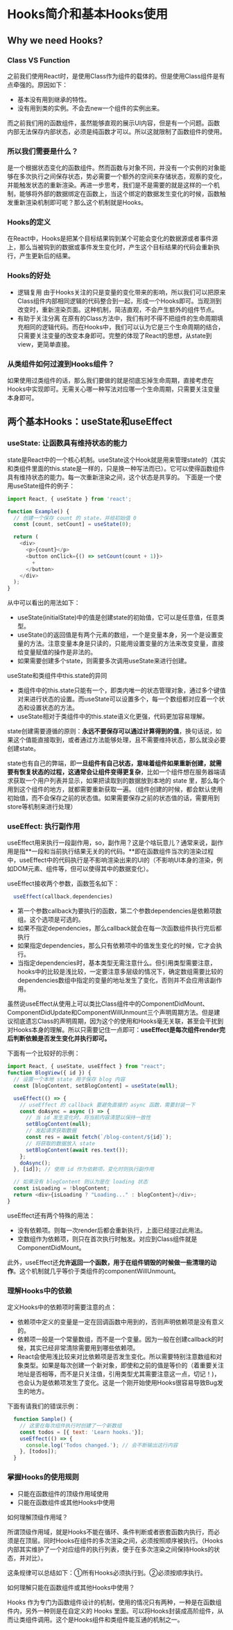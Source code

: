 # Hooks简介和基本Hooks使用

## Why we need Hooks?

### Class VS Function
之前我们使用React时，是使用Class作为组件的载体的。但是使用Class组件是有点牵强的。原因如下： 
- 基本没有用到继承的特性。
- 没有用到类的实例。不会去new一个组件的实例出来。

而之前我们用的函数组件，虽然能够直观的展示UI内容，但是有一个问题。函数内部无法保存内部状态，必须是纯函数才可以。所以这就限制了函数组件的使用。

### 所以我们需要是什么？

是一个根据状态变化的函数组件。然而函数与对象不同，并没有一个实例的对象能够在多次执行之间保存状态，势必需要一个额外的空间来存储状态，观察的变化，并能触发状态的重新渲染。再进一步思考，我们是不是需要的就是这样的一个机制，能够将外部的数据绑定在函数上，当这个绑定的数据发生变化的时候，函数触发重新渲染机制即可呢？那么这个机制就是Hooks。

### Hooks的定义

在React中，Hooks是把某个目标结果钩到某个可能会变化的数据源或者事件源上，那么当被钩到的数据或事件发生变化时，产生这个目标结果的代码会重新执行，产生更新后的结果。

### Hooks的好处

- 逻辑复用
  由于Hooks关注的只是变量的变化带来的影响，所以我们可以把原来Class组件内部相同逻辑的代码整合到一起，形成一个Hooks即可。当观测到改变时，重新渲染页面。这种机制，简洁直观，不会产生额外的组件节点。
- 有助于关注分离
  在原有的Class方法中，我们有时不得不把组件的生命周期填充相同的逻辑代码。而在Hooks中，我们可以认为它是三个生命周期的结合，只需要关注变量的改变本身即可。完整的体现了React的思想，从state到view，更简单直接。

### 从类组件如何过渡到Hooks组件？
  如果使用过类组件的话，那么我们要做的就是彻底忘掉生命周期，直接考虑在Hooks中实现即可。无需关心哪一种写法对应哪一个生命周期，只需要关注变量本身即可。

## 两个基本Hooks：useState和useEffect
### useState: 让函数具有维持状态的能力
  state是React中的一个核心机制。useState这个Hook就是用来管理state的（其实和类组件里面的this.state是一样的，只是换一种写法而已）。它可以使得函数组件具有维持状态的能力。每一次重新渲染之间，这个状态是共享的。
  下面是一个使用useState组件的例子：
  ```js
  import React, { useState } from 'react';

  function Example() {
    // 创建一个保存 count 的 state，并给初始值 0
    const [count, setCount] = useState(0);

    return (
      <div>
        <p>{count}</p>
        <button onClick={() => setCount(count + 1)}>
          +
        </button>
      </div>
    );
  }
  ```
  从中可以看出的用法如下：
  - useState(initialState)中的值是创建state的初始值，它可以是任意值，任意类型。
  - useState()的返回值是有两个元素的数组，一个是变量本身，另一个是设置变量的方法。注意变量本身是只读的，只能用设置变量的方法来改变变量，直接给变量赋值的操作是非法的。
  - 如果需要创建多个state，则需要多次调用useState来进行创建。

  useState和类组件中this.state的异同
  - 类组件中的this.state只能有一个，即类内唯一的状态管理对象，通过多个键值对来进行状态的设置。而useState可以设置多个，每一个数组都对应着一个状态和设置状态的方法。
  - useState相对于类组件中的this.state语义化更强，代码更加容易理解。

  state创建需要遵循的原则：**永远不要保存可以通过计算得到的值**，换句话说，如果这个值能直接取到，或者通过方法能够处理，且不需要维持状态，那么就没必要创建state。

  state也有自己的弊端，即**一旦组件有自己状态，意味着组件如果重新创建，就需要有恢复状态的过程，这通常会让组件变得更复杂**，比如一个组件想在服务器端请求获取一个用户列表并显示，如果把读取到的数据放到本地的 state 里，那么每个用到这个组件的地方，就都需要重新获取一遍。（组件创建的时候，都会默认使用初始值，而不会保存之前的状态值。如果需要保存之前的状态值的话，需要用到store等机制来进行处理）

### useEffect: 执行副作用

  useEffect用来执行一段副作用，so，副作用？这是个啥玩意儿？通常来说，副作用是指**一段和当前执行结果无关的的代码。**即在函数组件当次的渲染过程中，useEffect中的代码执行是不影响渲染出来的UI的（不影响UI本身的渲染，例如DOM元素、组件等，但可以使得其中的数据变化）。

  useEffect接收两个参数，函数签名如下：
  ```js
    useEffect(callback,dependencies)
  ```
  - 第一个参数callback为要执行的函数，第二个参数dependencies是依赖项数组。这个选项是可选的。
  - 如果不指定dependencies，那么callback就会在每一次函数组件执行完后都执行
  - 如果指定dependencies，那么只有依赖项中的值发生变化的时候，它才会执行。
  - 当指定dependencies时，基本类型无需注意什么。但引用类型需要注意，hooks中的比较是浅比较，一定要注意多层级的情况下，确定数组需要比较的dependencies数组中指定的变量的地址发生了变化，否则并不会应用该副作用。

  虽然说useEffect从使用上可以类比Class组件中的ComponentDidMount、ComponentDidUpdate和ComponentWillUnmount三个声明周期方法。但是建议彻底遗忘Class的声明周期，因为这个的使用和Hooks毫无关联，甚至会干扰到对Hooks本身的理解。所以只需要记住一点即可：**useEffect是每次组件render完后判断依赖是否发生变化并执行即可。**

  下面有一个比较好的示例：

  ```js
  import React, { useState, useEffect } from "react";
  function BlogView({ id }) {
    // 设置一个本地 state 用于保存 blog 内容
    const [blogContent, setBlogContent] = useState(null);

    useEffect(() => {
      // useEffect 的 callback 要避免直接的 async 函数，需要封装一下
      const doAsync = async () => {
        // 当 id 发生变化时，将当前内容清楚以保持一致性
        setBlogContent(null);
        // 发起请求获取数据
        const res = await fetch(`/blog-content/${id}`);
        // 将获取的数据放入 state
        setBlogContent(await res.text());
      };
      doAsync();
    }, [id]); // 使用 id 作为依赖项，变化时则执行副作用

    // 如果没有 blogContent 则认为是在 loading 状态
    const isLoading = !blogContent;
    return <div>{isLoading ? "Loading..." : blogContent}</div>;
  }
  ```

  useEffect还有两个特殊的用法：
  - 没有依赖项。则每一次render后都会重新执行，上面已经提过此用法。
  - 空数组作为依赖项，则只在首次执行时触发。对应到Class组件就是ComponentDidMount。

  此外，useEffect还**允许返回一个函数，用于在组件销毁的时候做一些清理的动作**。这个机制就几乎等价于类组件的componentWillUnmount。

### 理解Hooks中的依赖

  定义Hooks中的依赖项时需要注意的点：
  - 依赖项中定义的变量是一定在回调函数中用到的，否则声明依赖项是没有意义的。
  - 依赖项一般是一个常量数组，而不是一个变量。因为一般在创建callback的时候，其实已经非常清除需要用到哪些依赖项。
  - React会使用浅比较来对比依赖项是否发生变化。所以需要特别注意数组和对象类型。如果是每次创建一个新对象，即使和之前的值是等价的（着重要关注地址是否相等，而不是只关注值，引用类型尤其需要注意这一点，切记！)，也会认为是依赖项发生了变化。这是一个刚开始使用Hooks很容易导致Bug发生的地方。
  
  下面有请我们的错误示例：
  ```js
    function Sample() {
      // 这里在每次组件执行时创建了一个新数组
      const todos = [{ text: 'Learn hooks.'}];
      useEffect(() => {
        console.log('Todos changed.'); // 会不断输出这行内容
      }, [todos]);
    }
  ```

### 掌握Hooks的使用规则

  - 只能在函数组件的顶级作用域使用
  - 只能在函数组件或其他Hooks中使用

  如何理解顶级作用域？

  所谓顶级作用域，就是Hooks不能在循环、条件判断或者嵌套函数内执行，而必须是在顶层。同时Hooks在组件的多次渲染之间，必须按照顺序被执行。（Hooks内部其实维护了一个对应组件的执行列表，便于在多次渲染之间保持Hooks的状态，并对比）。

  这条规律可以总结如下：①所有Hooks必须执行到。②必须按顺序执行。

  如何理解只能在函数组件或其他Hooks中使用？

  Hooks 作为专门为函数组件设计的机制，使用的情况只有两种，一种是在函数组件内，另外一种则是在自定义的 Hooks 里面。可以将Hooks封装成高阶组件，从而让类组件调用。这个是Hooks组件和类组件能互通的机制之一。